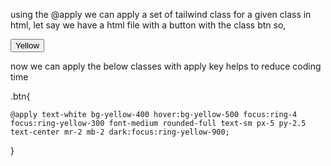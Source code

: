 using the @apply we can apply a set of tailwind class for a given class in html, let say we have a html file with a button with the class btn so,

<button type="button " class="btn">Yellow</button>

now we can apply the below classes with apply key helps to reduce coding time

.btn{

    @apply text-white bg-yellow-400 hover:bg-yellow-500 focus:ring-4 focus:ring-yellow-300 font-medium rounded-full text-sm px-5 py-2.5 text-center mr-2 mb-2 dark:focus:ring-yellow-900;

}
